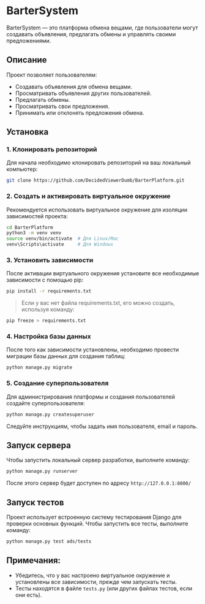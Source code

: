 # BarterSystem

BarterSystem — это платформа обмена вещами, где пользователи могут создавать объявления, предлагать обмены и управлять своими предложениями.

## Описание

Проект позволяет пользователям:

- Создавать объявления для обмена вещами.
- Просматривать объявления других пользователей.
- Предлагать обмены.
- Просматривать свои предложения.
- Принимать или отклонять предложения обмена.

## Установка

### 1. Клонировать репозиторий

Для начала необходимо клонировать репозиторий на ваш локальный компьютер:

```bash
git clone https://github.com/DecidedViewerDumb/BarterPlatform.git
```

### 2. Создать и активировать виртуальное окружение

Рекомендуется использовать виртуальное окружение для изоляции зависимостей проекта:

```bash
cd BarterPlatform
python3 -m venv venv
source venv/bin/activate  # Для Linux/Mac
venv\Scripts\activate     # Для Windows
```

### 3. Установить зависимости

После активации виртуального окружения установите все необходимые зависимости с помощью pip:

```bash
pip install -r requirements.txt
```

> Если у вас нет файла requirements.txt, его можно создать, используя команду:

```bash
pip freeze > requirements.txt
```

### 4. Настройка базы данных

После того как зависимости установлены, необходимо провести миграции базы данных для создания таблиц:

```bash
python manage.py migrate
```

### 5. Создание суперпользователя

Для администрирования платформы и создания пользователей создайте суперпользователя:

```bash
python manage.py createsuperuser
```

Следуйте инструкциям, чтобы задать имя пользователя, email и пароль.

## Запуск сервера

Чтобы запустить локальный сервер разработки, выполните команду:

```bash
python manage.py runserver
```

После этого сервер будет доступен по адресу `http://127.0.0.1:8000/`

## Запуск тестов

Проект использует встроенную систему тестирования Django для проверки основных функций. Чтобы запустить все тесты, выполните команду:

```bash
python manage.py test ads/tests
```

## Примечания:

* Убедитесь, что у вас настроено виртуальное окружение и установлены все зависимости, прежде чем запускать тесты.
* Тесты находятся в файле `tests.py` (или других файлах тестов, если они есть).

